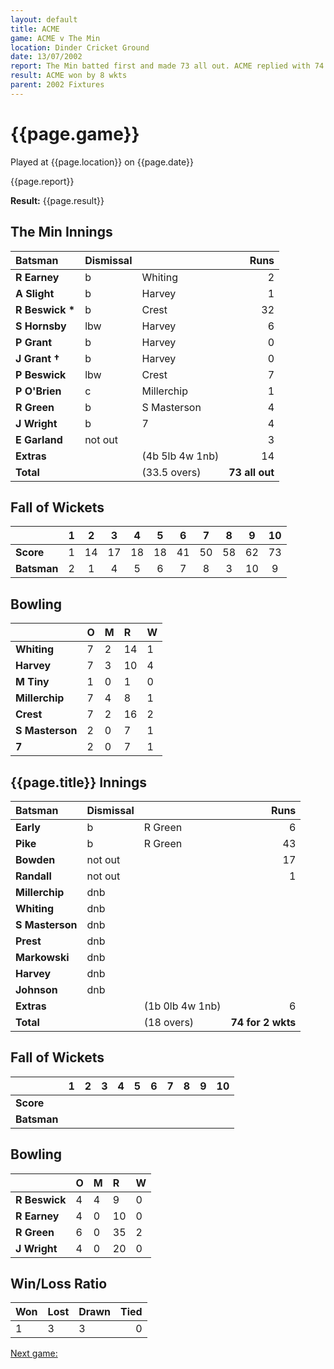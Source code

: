 ```yaml
---
layout: default
title: ACME
game: ACME v The Min
location: Dinder Cricket Ground
date: 13/07/2002
report: The Min batted first and made 73 all out. ACME replied with 74 for 2 wkts
result: ACME won by 8 wkts
parent: 2002 Fixtures
---
```


# {{page.game}}

Played at {{page.location}} on {{page.date}}

{{page.report}}

**Result:** {{page.result}}

## The Min Innings

| Batsman | Dismissal |  | Runs |
|:---|:---|---|---:|
| **R Earney** | b | Whiting | 2 |
| **A Slight** | b | Harvey | 1 |
| **R Beswick &#42;** | b | Crest | 32 |
| **S Hornsby** | lbw | Harvey | 6 |
| **P Grant** | b | Harvey | 0 |
| **J Grant &#8224;** | b | Harvey | 0 |
| **P Beswick** | lbw | Crest | 7 |
| **P O'Brien** | c | Millerchip | 1 |
| **R Green** | b | S Masterson | 4 |
| **J Wright** | b | 7 | 4 |
| **E Garland** | not out |  | 3 |
| **Extras** | | (4b 5lb 4w 1nb) | 14 |
| **Total** | | (33.5 overs) | **73 all out** |

## Fall of Wickets

| | 1 | 2 | 3 | 4 | 5 | 6 | 7 | 8 | 9 | 10 |
|---|:---:|:---:|:---:|:---:|:---:|:---:|:---:|:---:|:---:|:---:|
| **Score** | 1 | 14 | 17 | 18 | 18 | 41 | 50 | 58 | 62 | 73 |
| **Batsman** | 2 | 1 | 4 | 5 | 6 | 7 | 8 | 3 | 10 | 9 |

## Bowling

| | O | M | R | W |
|---|:---|:---|:---|:---|
| **Whiting** | 7 | 2 | 14 | 1 |
| **Harvey** | 7 | 3 | 10 | 4 |
| **M Tiny** | 1 | 0 | 1 | 0 |
| **Millerchip** | 7 | 4 | 8 | 1 |
| **Crest** | 7 | 2 | 16 | 2 |
| **S Masterson** | 2 | 0 | 7 | 1 |
| **7** | 2 | 0 | 7 | 1 |

## {{page.title}} Innings

| Batsman | Dismissal |  | Runs |
|:---|:---|---|---:|
| **Early** | b | R Green | 6 |
| **Pike** | b | R Green | 43 |
| **Bowden** | not out |  | 17 |
| **Randall** | not out |  | 1 |
| **Millerchip** | dnb |  |  |
| **Whiting** | dnb |  |  |
| **S Masterson** | dnb |  |  |
| **Prest** | dnb |  |  |
| **Markowski** | dnb |  |  |
| **Harvey** | dnb |  |  |
| **Johnson** | dnb |  |  |
| **Extras** | | (1b 0lb 4w 1nb) | 6 |
| **Total** | | (18 overs) | **74 for 2 wkts** |

## Fall of Wickets

| | 1 | 2 | 3 | 4 | 5 | 6 | 7 | 8 | 9 | 10 |
|---|:---:|:---:|:---:|:---:|:---:|:---:|:---:|:---:|:---:|:---:|
| **Score** |  |  |  |  |  |  |  |  |  |  |
| **Batsman** |  |  |  |  |  |  |  |  |  |  |

## Bowling

| | O | M | R | W |
|---|:---|:---|:---|:---|
| **R Beswick** | 4 | 4 | 9 | 0 |
| **R Earney** | 4 | 0 | 10 | 0 |
| **R Green** | 6 | 0 | 35 | 2 |
| **J Wright** | 4 | 0 | 20 | 0 |

## Win/Loss Ratio

| Won | Lost | Drawn | Tied |
|:---|:---|:---|---:|
| 1 | 3 | 3 | 0 |

[Next game:]({{page.next}})